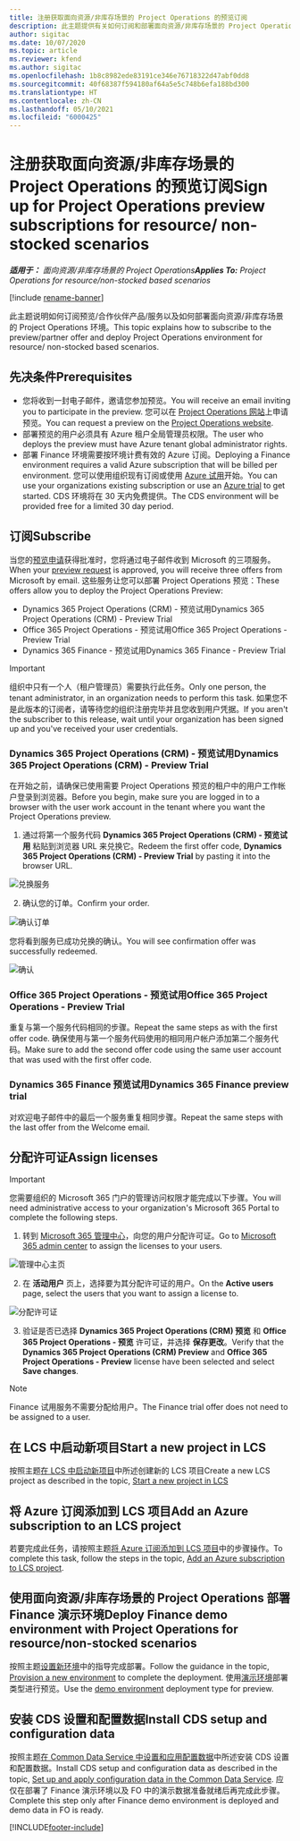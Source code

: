```yaml
---
title: 注册获取面向资源/非库存场景的 Project Operations 的预览订阅
description: 此主题提供有关如何订阅和部署面向资源/非库存场景的 Project Operations。
author: sigitac
ms.date: 10/07/2020
ms.topic: article
ms.reviewer: kfend
ms.author: sigitac
ms.openlocfilehash: 1b8c8982ede83191ce346e76718322d47abf0dd8
ms.sourcegitcommit: 40f68387f594180af64a5e5c748b6efa188bd300
ms.translationtype: HT
ms.contentlocale: zh-CN
ms.lasthandoff: 05/10/2021
ms.locfileid: "6000425"
---
```

# <a name="sign-up-for-project-operations-preview-subscriptions-for-resource-non-stocked-scenarios"></a><span data-ttu-id="e3ebb-103">注册获取面向资源/非库存场景的 Project Operations 的预览订阅</span><span class="sxs-lookup"><span data-stu-id="e3ebb-103">Sign up for Project Operations preview subscriptions for resource/ non-stocked scenarios</span></span>

<span data-ttu-id="e3ebb-104">_**适用于：** 面向资源/非库存场景的 Project Operations_</span><span class="sxs-lookup"><span data-stu-id="e3ebb-104">_**Applies To:** Project Operations for resource/non-stocked based scenarios_</span></span>

[!include [rename-banner](~/includes/cc-data-platform-banner.md)]

<span data-ttu-id="e3ebb-105">此主题说明如何订阅预览/合作伙伴产品/服务以及如何部署面向资源/非库存场景的 Project Operations 环境。</span><span class="sxs-lookup"><span data-stu-id="e3ebb-105">This topic explains how to subscribe to the preview/partner offer and deploy Project Operations environment for resource/ non-stocked based scenarios.</span></span>

## <a name="prerequisites"></a><span data-ttu-id="e3ebb-106">先决条件</span><span class="sxs-lookup"><span data-stu-id="e3ebb-106">Prerequisites</span></span>

- <span data-ttu-id="e3ebb-107">您将收到一封电子邮件，邀请您参加预览。</span><span class="sxs-lookup"><span data-stu-id="e3ebb-107">You will receive an email inviting you to participate in the preview.</span></span> <span data-ttu-id="e3ebb-108">您可以在 [Project Operations 网站](https://dynamics.microsoft.com/en-us/project-operations/overview/)上申请预览。</span><span class="sxs-lookup"><span data-stu-id="e3ebb-108">You can request a preview on the [Project Operations website](https://dynamics.microsoft.com/en-us/project-operations/overview/).</span></span>
- <span data-ttu-id="e3ebb-109">部署预览的用户必须具有 Azure 租户全局管理员权限。</span><span class="sxs-lookup"><span data-stu-id="e3ebb-109">The user who deploys the preview must have Azure tenant global administrator rights.</span></span>
- <span data-ttu-id="e3ebb-110">部署 Finance 环境需要按环境计费有效的 Azure 订阅。</span><span class="sxs-lookup"><span data-stu-id="e3ebb-110">Deploying a Finance environment requires a valid Azure subscription that will be billed per environment.</span></span> <span data-ttu-id="e3ebb-111">您可以使用组织现有订阅或使用 [Azure 试用](https://azure.microsoft.com/en-us/free/)开始。</span><span class="sxs-lookup"><span data-stu-id="e3ebb-111">You can use your organizations existing subscription or use an [Azure trial](https://azure.microsoft.com/en-us/free/) to get started.</span></span> <span data-ttu-id="e3ebb-112">CDS 环境将在 30 天内免费提供。</span><span class="sxs-lookup"><span data-stu-id="e3ebb-112">The CDS environment will be provided free for a limited 30 day period.</span></span>

## <a name="subscribe"></a><span data-ttu-id="e3ebb-113">订阅</span><span class="sxs-lookup"><span data-stu-id="e3ebb-113">Subscribe</span></span>

<span data-ttu-id="e3ebb-114">当您的[预览申请](https://forms.office.com/FormsPro/Pages/ResponsePage.aspx?id=v4j5cvGGr0GRqy180BHbR56j8lZs0FdAvwT75_WNFyxUMkRDV1NYQU5TNjE2VjhKOVBUNVg2R0s1NC4u)获得批准时，您将通过电子邮件收到 Microsoft 的三项服务。</span><span class="sxs-lookup"><span data-stu-id="e3ebb-114">When your [preview request](https://forms.office.com/FormsPro/Pages/ResponsePage.aspx?id=v4j5cvGGr0GRqy180BHbR56j8lZs0FdAvwT75_WNFyxUMkRDV1NYQU5TNjE2VjhKOVBUNVg2R0s1NC4u) is approved, you will receive three offers from Microsoft by email.</span></span> <span data-ttu-id="e3ebb-115">这些服务让您可以部署 Project Operations 预览：</span><span class="sxs-lookup"><span data-stu-id="e3ebb-115">These offers allow you to deploy the Project Operations Preview:</span></span>

- <span data-ttu-id="e3ebb-116">Dynamics 365 Project Operations (CRM) - 预览试用</span><span class="sxs-lookup"><span data-stu-id="e3ebb-116">Dynamics 365 Project Operations (CRM) - Preview Trial</span></span>
- <span data-ttu-id="e3ebb-117">Office 365 Project Operations - 预览试用</span><span class="sxs-lookup"><span data-stu-id="e3ebb-117">Office 365 Project Operations - Preview Trial</span></span>
- <span data-ttu-id="e3ebb-118">Dynamics 365 Finance - 预览试用</span><span class="sxs-lookup"><span data-stu-id="e3ebb-118">Dynamics 365 Finance - Preview Trial</span></span>

> [!IMPORTANT]
> <span data-ttu-id="e3ebb-119">组织中只有一个人（租户管理员）需要执行此任务。</span><span class="sxs-lookup"><span data-stu-id="e3ebb-119">Only one person, the tenant administrator, in an organization needs to perform this task.</span></span> <span data-ttu-id="e3ebb-120">如果您不是此版本的订阅者，请等待您的组织注册完毕并且您收到用户凭据。</span><span class="sxs-lookup"><span data-stu-id="e3ebb-120">If you aren't the subscriber to this release, wait until your organization has been signed up and you've received your user credentials.</span></span>

### <a name="dynamics-365-project-operations-crm---preview-trial"></a><span data-ttu-id="e3ebb-121">Dynamics 365 Project Operations (CRM) - 预览试用</span><span class="sxs-lookup"><span data-stu-id="e3ebb-121">Dynamics 365 Project Operations (CRM) - Preview Trial</span></span> 

<span data-ttu-id="e3ebb-122">在开始之前，请确保已使用需要 Project Operations 预览的租户中的用户工作帐户登录到浏览器。</span><span class="sxs-lookup"><span data-stu-id="e3ebb-122">Before you begin, make sure you are logged in to a browser with the user work account in the tenant where you want the Project Operations preview.</span></span>

1. <span data-ttu-id="e3ebb-123">通过将第一个服务代码 **Dynamics 365 Project Operations (CRM) - 预览试用** 粘贴到浏览器 URL 来兑换它。</span><span class="sxs-lookup"><span data-stu-id="e3ebb-123">Redeem the first offer code, **Dynamics 365 Project Operations (CRM) - Preview Trial** by pasting it into the browser URL.</span></span>

![兑换服务](./media/16RedeemFirstOfferNew.png)

2. <span data-ttu-id="e3ebb-125">确认您的订单。</span><span class="sxs-lookup"><span data-stu-id="e3ebb-125">Confirm your order.</span></span>

![确认订单](./media/17ConfirmOrderNew.png)

<span data-ttu-id="e3ebb-127">您将看到服务已成功兑换的确认。</span><span class="sxs-lookup"><span data-stu-id="e3ebb-127">You will see confirmation offer was successfully redeemed.</span></span>

![确认](./media/18OrderConfirmationNew.png)

### <a name="office-365-project-operations---preview-trial"></a><span data-ttu-id="e3ebb-129">Office 365 Project Operations - 预览试用</span><span class="sxs-lookup"><span data-stu-id="e3ebb-129">Office 365 Project Operations - Preview Trial</span></span>

<span data-ttu-id="e3ebb-130">重复与第一个服务代码相同的步骤。</span><span class="sxs-lookup"><span data-stu-id="e3ebb-130">Repeat the same steps as with the first offer code.</span></span> <span data-ttu-id="e3ebb-131">确保使用与第一个服务代码使用的相同用户帐户添加第二个服务代码。</span><span class="sxs-lookup"><span data-stu-id="e3ebb-131">Make sure to add the second offer code using the same user account that was used with the first offer code.</span></span>

### <a name="dynamics-365-finance-preview-trial"></a><span data-ttu-id="e3ebb-132">Dynamics 365 Finance 预览试用</span><span class="sxs-lookup"><span data-stu-id="e3ebb-132">Dynamics 365 Finance preview trial</span></span>

<span data-ttu-id="e3ebb-133">对欢迎电子邮件中的最后一个服务重复相同步骤。</span><span class="sxs-lookup"><span data-stu-id="e3ebb-133">Repeat the same steps with the last offer from the Welcome email.</span></span>

## <a name="assign-licenses"></a><span data-ttu-id="e3ebb-134">分配许可证</span><span class="sxs-lookup"><span data-stu-id="e3ebb-134">Assign licenses</span></span>

> [!IMPORTANT]
> <span data-ttu-id="e3ebb-135">您需要组织的 Microsoft 365 门户的管理访问权限才能完成以下步骤。</span><span class="sxs-lookup"><span data-stu-id="e3ebb-135">You will need administrative access to your organization's Microsoft 365 Portal to complete the following steps.</span></span>

1. <span data-ttu-id="e3ebb-136">转到 [Microsoft 365 管理中心](https://portal.office.com/)，向您的用户分配许可证。</span><span class="sxs-lookup"><span data-stu-id="e3ebb-136">Go to [Microsoft 365 admin center](https://portal.office.com/) to assign the licenses to your users.</span></span>

![管理中心主页](./media/14AdminPortal.png)

2. <span data-ttu-id="e3ebb-138">在 **活动用户** 页上，选择要为其分配许可证的用户。</span><span class="sxs-lookup"><span data-stu-id="e3ebb-138">On the **Active users** page, select the users that you want to assign a license to.</span></span>

![分配许可证](./media/15AssignLicenses.png)

3. <span data-ttu-id="e3ebb-140">验证是否已选择 **Dynamics 365 Project Operations (CRM) 预览** 和 **Office 365 Project Operations - 预览** 许可证，并选择 **保存更改**。</span><span class="sxs-lookup"><span data-stu-id="e3ebb-140">Verify that the **Dynamics 365 Project Operations (CRM) Preview** and **Office 365 Project Operations - Preview** license have been selected and select **Save changes**.</span></span>

> [!NOTE]
> <span data-ttu-id="e3ebb-141">Finance 试用服务不需要分配给用户。</span><span class="sxs-lookup"><span data-stu-id="e3ebb-141">The Finance trial offer does not need to be assigned to a user.</span></span>

## <a name="start-a-new-project-in-lcs"></a><span data-ttu-id="e3ebb-142">在 LCS 中启动新项目</span><span class="sxs-lookup"><span data-stu-id="e3ebb-142">Start a new project in LCS</span></span>

<span data-ttu-id="e3ebb-143">按照主题[在 LCS 中启动新项目](create-lcs-project.md)中所述创建新的 LCS 项目</span><span class="sxs-lookup"><span data-stu-id="e3ebb-143">Create a new LCS project as described in the topic, [Start a new project in LCS](create-lcs-project.md)</span></span>

## <a name="add-an-azure-subscription-to-an-lcs-project"></a><span data-ttu-id="e3ebb-144">将 Azure 订阅添加到 LCS 项目</span><span class="sxs-lookup"><span data-stu-id="e3ebb-144">Add an Azure subscription to an LCS project</span></span>

<span data-ttu-id="e3ebb-145">若要完成此任务，请按照主题[将 Azure 订阅添加到 LCS 项目](resource-add-azure-subscription-lcs-project.md)中的步骤操作。</span><span class="sxs-lookup"><span data-stu-id="e3ebb-145">To complete this task, follow the steps in the topic, [Add an Azure subscription to LCS project](resource-add-azure-subscription-lcs-project.md).</span></span>

## <a name="deploy-finance-demo-environment-with-project-operations-for-resourcenon-stocked-scenarios"></a><span data-ttu-id="e3ebb-146">使用面向资源/非库存场景的 Project Operations 部署 Finance 演示环境</span><span class="sxs-lookup"><span data-stu-id="e3ebb-146">Deploy Finance demo environment with Project Operations for resource/non-stocked scenarios</span></span>

<span data-ttu-id="e3ebb-147">按照主题[设置新环境](resource-provision-new-environment.md)中的指导完成部署。</span><span class="sxs-lookup"><span data-stu-id="e3ebb-147">Follow the guidance in the topic, [Provision a new environment](resource-provision-new-environment.md) to complete the deployment.</span></span> <span data-ttu-id="e3ebb-148">使用[演示环境](/dynamics365/fin-ops-core/dev-itpro/deployment/deploy-demo-environment)部署类型进行预览。</span><span class="sxs-lookup"><span data-stu-id="e3ebb-148">Use the [demo environment](/dynamics365/fin-ops-core/dev-itpro/deployment/deploy-demo-environment) deployment type for preview.</span></span> 

## <a name="install-cds-setup-and-configuration-data"></a><span data-ttu-id="e3ebb-149">安装 CDS 设置和配置数据</span><span class="sxs-lookup"><span data-stu-id="e3ebb-149">Install CDS setup and configuration data</span></span>

<span data-ttu-id="e3ebb-150">按照主题[在 Common Data Service 中设置和应用配置数据](resource-apply-pro-setup-config-data.md)中所述安装 CDS 设置和配置数据。</span><span class="sxs-lookup"><span data-stu-id="e3ebb-150">Install CDS setup and configuration data as described in the topic, [Set up and apply configuration data in the Common Data Service](resource-apply-pro-setup-config-data.md).</span></span>
<span data-ttu-id="e3ebb-151">应仅在部署了 Finance 演示环境以及 FO 中的演示数据准备就绪后再完成此步骤。</span><span class="sxs-lookup"><span data-stu-id="e3ebb-151">Complete this step only after Finance demo environment is deployed and demo data in FO is ready.</span></span>


[!INCLUDE[footer-include](../includes/footer-banner.md)]